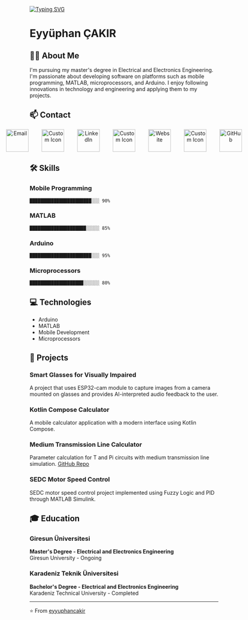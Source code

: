 [![Typing SVG](https://readme-typing-svg.demolab.com?font=Fira+Code&pause=1000&width=435&lines=Hello%2C+my+name+is+Eyy%C3%BCphan;Mobil+Developer+And+Matlab+User)](https://git.io/typing-svg)

# Eyyüphan ÇAKIR

## 👨‍💻 About Me
I'm pursuing my master's degree in Electrical and Electronics Engineering. I'm passionate about developing software on platforms such as mobile programming, MATLAB, microprocessors, and Arduino. I enjoy following innovations in technology and engineering and applying them to my projects.

## 📫 Contact

<div align="center" style="display: flex; justify-content: center; gap: 35px;">
  <a href="mailto:eypan439@yaani.com">
    <img src="https://img.icons8.com/color/96/000000/gmail.png" alt="Email" width="60">
  </a>
    <a href="YENİ_LİNK_BURAYA" title="Custom Icon">
    <img src="https://img.icons8.com/?size=100&id=PRn581yM6LbM&format=png" alt="Custom Icon" width="60">
  </a>
  <a href="https://www.linkedin.com/in/eyy%C3%BCphan-%C3%A7ak%C4%B1r-261473190/">
    <img src="https://img.icons8.com/color/96/000000/linkedin.png" alt="LinkedIn" width="60">
  </a>
  <a href="YENİ_LİNK_BURAYA" title="Custom Icon">
    <img src="https://img.icons8.com/?size=100&id=PRn581yM6LbM&format=png" alt="Custom Icon" width="60">
  </a>
  <a href="https://eyyuphan.my.canva.site/eyyuphan">
    <img src="https://img.icons8.com/fluency/96/000000/domain.png" alt="Website" width="60">
  </a>
    <a href="YENİ_LİNK_BURAYA" title="Custom Icon">
    <img src="https://img.icons8.com/?size=100&id=PRn581yM6LbM&format=png" alt="Custom Icon" width="60">
  </a>
  <a href="https://github.com/Eypan439">
    <img src="https://img.icons8.com/?size=192&id=80462&format=png" alt="GitHub" width="60">
  </a>
</div>

## 🛠️ Skills
### Mobile Programming
```
███████████████████████░░░ 90%
```

### MATLAB
```
█████████████████████░░░░░ 85%
```

### Arduino
```
███████████████████████░░░ 95%
```

### Microprocessors
```
████████████████████░░░░░░ 80%
```

## 💻 Technologies
- Arduino
- MATLAB
- Mobile Development
- Microprocessors

## 🚀 Projects
### Smart Glasses for Visually Impaired
A project that uses ESP32-cam module to capture images from a camera mounted on glasses and provides AI-interpreted audio feedback to the user.

### Kotlin Compose Calculator
A mobile calculator application with a modern interface using Kotlin Compose.

### Medium Transmission Line Calculator
Parameter calculation for T and Pi circuits with medium transmission line simulation. [GitHub Repo](https://github.com/Eypan439/Medium_Transmission_Line_Calculator)

### SEDC Motor Speed Control
SEDC motor speed control project implemented using Fuzzy Logic and PID through MATLAB Simulink.

## 🎓 Education
### Giresun Üniversitesi
**Master's Degree - Electrical and Electronics Engineering**  
Giresun University - Ongoing

### Karadeniz Teknik Üniversitesi
**Bachelor's Degree - Electrical and Electronics Engineering**  
Karadeniz Technical University - Completed

---

⭐️ From [eyyuphancakir](https://github.com/Eypan439)
